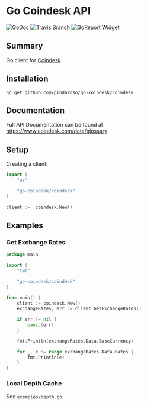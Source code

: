 # Go Coindesk API

[![GoDoc](https://godoc.org/github.com/pindaroso/go-coindesk/github?status.svg)](https://godoc.org/github.com/pindaroso/go-coindesk/github)
[![Travis Branch](https://img.shields.io/travis/pindaroso/go-coindesk.svg?style=flat-square)](https://travis-ci.org/pindaroso/go-coindesk.svg?branch=master)
[![GoReport Widget]][GoReport Status]

[GoReport Status]: https://goreportcard.com/report/github.com/pindaroso/go-coindesk
[GoReport Widget]: https://goreportcard.com/badge/github.com/pindaroso/go-coindesk

## Summary

Go client for [Coindesk](https://www.coindesk.com)

## Installation

`go get github.com/pindaroso/go-coindesk/coindesk`

## Documentation

Full API Documentation can be found at https://www.coindesk.com/data/glossary

## Setup

Creating a client:

```go
import (
    "os"

    "go-coindesk/coindesk"
)

client :=  coindesk.New()
```

## Examples

### Get Exchange Rates

```go
package main

import (
    "fmt"

    "go-coindesk/coindesk"
)

func main() {
    client := coindesk.New()
    exchangeRates, err := client.GetExchangeRates()

    if err != nil {
        panic(err)
    }

    fmt.Println(exchangeRates.Data.BaseCurrency)

    for _, e := range exchangeRates.Data.Rates {
        fmt.Println(e)
    }
}
```

### Local Depth Cache

See `examples/depth.go`.
